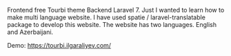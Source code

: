 Frontend free Tourbi theme Backend Laravel 7.
Just I wanted to learn how to make multi language website.
I have used spatie / laravel-translatable package to develop this website. 
The website has two languages. English and Azerbaijani.

Demo: 
https://tourbi.ilgaraliyev.com/
